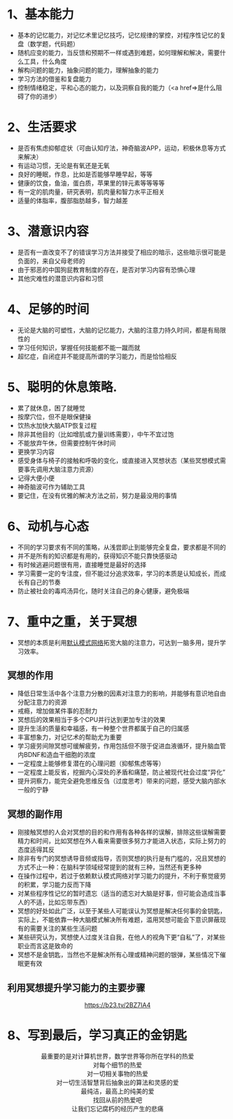 # 1、基本能力
- 基本的记忆能力，对记忆术里记忆技巧，记忆规律的掌控，对程序性记忆的复盘（数学题，代码题）
- 随机应变的能力，当反馈和预期不一样或遇到难题，如何理解和解决，需要什么工具，什么角度
- 解构问题的能力，抽象问题的能力，理解抽象的能力
- 学习方法的借鉴和复盘能力
- 控制情绪稳定，平和心态的能力，以及洞察自我的能力（<a href=>是什么阻碍了你的进步</a>）
# 2、生活要求
- 是否有焦虑抑郁症状（可由认知疗法，神奇脑波APP，运动，积极休息等方式来解决）
- 有运动习惯，无论是有氧还是无氧
- 良好的睡眠，作息，比如是否能够早睡早起，等等
- 健康的饮食，鱼油，蛋白质，苹果里的锌元素等等等等
- 有一定的肌肉量，研究表明，肌肉量和智力水平正相关
- 适量的体脂率，腹部脂肪越多，智力越差
# 3、潜意识内容
- 是否有一直改变不了的错误学习方法并接受了相应的暗示，这些暗示很可能是负面的，来自父母老师的
- 由于邪恶的中国狗屁教育制度的存在，是否对学习内容有恐惧心理
- 其他灾难性的潜意识内容和习惯
# 4、足够的时间
- 无论是大脑的可塑性，大脑的记忆能力，大脑的注意力持久时间，都是有局限性的
- 学习任何知识，掌握任何技能都不能一蹴而就
- 超忆症，自闭症并不能提高所谓的学习能力，而是恰恰相反
# 5、聪明的休息策略.
- 累了就休息，困了就睡觉
- 按摩穴位，但不是眼保健操
- 饮热水加快大脑ATP恢复过程
- 除非其他目的（比如增肌或力量训练需要），中午不宜过饱
- 不能放弃午休，但需要控制午休时间
- 更换学习内容
- 感受身体与椅子的接触和呼吸的变化，或直接进入冥想状态（某些冥想模式需要事先调用大脑注意力资源）
- 记得大便小便
- 神奇脑波可作为辅助工具
- 要记住，在没有优雅的解决方法之前，努力是最没用的事情
# 6、动机与心态
- 不同的学习要求有不同的策略，从浅尝即止到能够完全复盘，要求都是不同的
- 并不是所有的知识都是有用的，获得知识不能只靠快感驱动
- 有时候逃避问题很有用，直接睡觉是最好的选择
- 学习需要一定的专注度，但不能过分追求效率，学习的本质是认知成长，而成长有自己的节奏
- 防止被社会的毒鸡汤异化，随时关注自己的身心健康，避免极端
# 7、重中之重，关于冥想
- 冥想的本质是利用<a href="https://zh.wikipedia.org/wiki/%E9%9D%99%E6%81%AF%E6%80%81#%E9%BB%98%E8%AE%A4%E7%BD%91%E7%BB%9C">默认模式网络</a>拓宽大脑的注意力，可达到一脑多用，提升学习效率。
##  冥想的作用
- 降低日常生活中各个注意力分散的因素对注意力的影响，并能够有意识地自由分配注意力的资源
- 戒瘾，增加做某件事的忍耐力
- 冥想后的效果相当于多个CPU并行达到更加专注的效果
- 提升生活的质量和幸福感，有一种整个世界都属于自己的归属感
- 丰富想象力，对记忆术的帮助尤为重要
- 学习疲劳间隙冥想可缓解疲劳，作用包括但不限于促进血液循环，提升脑血管内BDNF和造血干细胞的浓度
- 一定程度上能够修复潜在的心理问题（抑郁焦虑等等）
- 一定程度上能反省，挖掘内心深处的矛盾和痛楚，防止被现代社会过度“异化”
- 提升洞察力，能完全避免思维反刍（过度思考）带来的问题，感受大脑内部水一般的宁静
## 冥想的副作用
- 刚接触冥想的人会对冥想的目的和作用有各种各样的误解，排除这些误解需要精力和时间，比如冥想在外人看来需要很多努力才能进入状态，实际上努力的态度适得其反
- 除非有专门的冥想诱导音频或指导，否则冥想的执行是有门槛的，况且冥想的方式不止一种：在脑科学领域经常提到的就有三种，当然还有更多种
- 在操作过程中，若过于依赖默认模式网络对学习能力的提升，不利于察觉疲劳的积累，学习能力反而下降
- 对某些程序性记忆的暂时遗忘（适当的遗忘对大脑是好事，但可能会造成当事人的不适，比如忘带东西）
- 冥想的好处如此广泛，以至于某些人可能误认为冥想是解决任何事的金钥匙，实际上，不能依靠一种大脑模式解决所有难题，滥用冥想可能会下意识屏蔽现有的需要关注的某些生活问题
- 某些研究认为，冥想使人过度关注自我，在他人的视角下更“自私”了，对某些职业而言这是致命的
- 冥想不是金钥匙，当然也不是解决所有心理或精神问题的银弹，某些情况下催眠更有效
## 利用冥想提升学习能力的主要步骤
<center><a href="https://b23.tv/2BZ7IA4">https://b23.tv/2BZ7IA4</a></center>

# 8、写到最后，学习真正的金钥匙

<center>最重要的是对计算机世界，数学世界等你所在学科的热爱 </center>
<center>对每个细节的热爱</center>
<center>对一切相关事物的热爱</center>
<center>对一切生活智慧背后抽象出的算法和灵感的爱</center>
<center>最纯洁，最高上的纯美的爱</center>
<center>找回从前的热爱吧</center>
<center> </center>
<center>让我们忘记腐朽的经历产生的悲痛</center>
   
